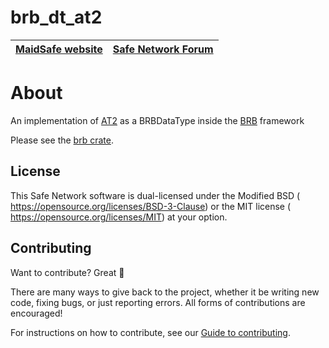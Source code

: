 # brb_dt_at2

[MaidSafe website](http://maidsafe.net) | [Safe Network Forum](https://safenetforum.org/)
:-------------------------------------: | :---------------------------------------------:

# About

An implementation of [AT2](https://arxiv.org/pdf/1812.10844.pdf) as a BRBDataType inside the [BRB](https://github.com/maidsafe/brb/) framework

Please see the [brb crate](https://github.com/maidsafe/brb/).

## License

This Safe Network software is dual-licensed under the Modified BSD (<LICENSE-BSD> <https://opensource.org/licenses/BSD-3-Clause>) or the MIT license (<LICENSE-MIT> <https://opensource.org/licenses/MIT>) at your option.

## Contributing

Want to contribute? Great :tada:

There are many ways to give back to the project, whether it be writing new code, fixing bugs, or just reporting errors. All forms of contributions are encouraged!

For instructions on how to contribute, see our [Guide to contributing](https://github.com/maidsafe/QA/blob/master/CONTRIBUTING.md).
